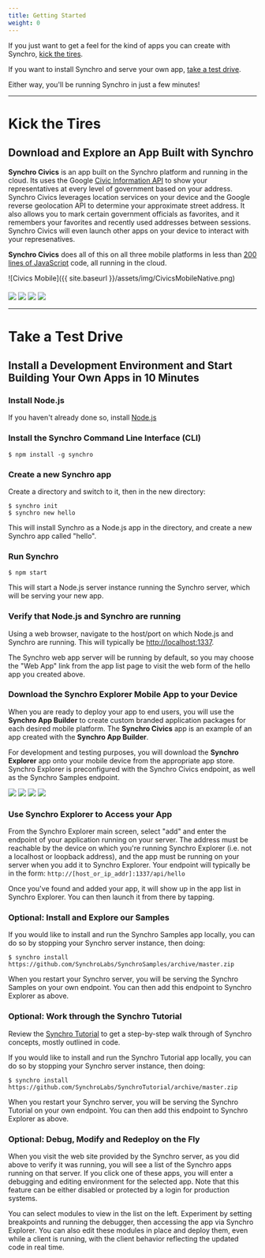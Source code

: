 ```yaml
---
title: Getting Started
weight: 0
---
```


If you just want to get a feel for the kind of apps you can create with Synchro, [kick the tires](#kick-tires).

If you want to install Synchro and serve your own app, [take a test drive](#test-drive).

Either way, you'll be running Synchro in just a few minutes!

----

# <a name="kick-tires"></a>Kick the Tires

## Download and Explore an App Built with Synchro

__Synchro Civics__ is an app built on the Synchro platform and running in the cloud. Its uses the Google 
[Civic Information API](https://developers.google.com/civic-information/) to show your representatives at every level of 
government based on your address. Synchro Civics leverages location services on your device and the Google reverse geolocation
API to determine your approximate street address. It also allows you to mark certain government officials as favorites, and
it remembers your favorites and recently used addresses between sessions. Synchro Civics will even launch other apps on your
device to interact with your represenatives.

__Synchro Civics__ does all of this on all three mobile platforms in less than 
[200 lines of JavaScript](https://github.com/SynchroLabs/SynchroCivics) code, all running in the cloud.

![Civics Mobile]({{ site.baseurl }}/assets/img/CivicsMobileNative.png)

<p style="margin-top: 20px">
    <img src="/assets/img/CircleFlag64.png" />
    <a href="https://itunes.apple.com/us/app/synchro-civics/id1059308501?ls=1&mt=8"><img src="/assets/img/iOSAppStoreBadge135x40.svg" /></a>
    <a href="https://play.google.com/store/apps/details?id=io.synchro.client.android.customer.synchro.civics"><img src="/assets/img/GooglePlay120x40.png" /></a>
    <a href="https://www.microsoft.com/store/apps/9nblggh6gxfx"><img src="/assets/img/WindowsStore155x40.jpg" /></a>
</p>

----

# <a name="test-drive"></a>Take a Test Drive

## Install a Development Environment and Start Building Your Own Apps in 10 Minutes

### Install Node.js

If you haven't already done so, install [Node.js](https://nodejs.org/)

### Install the Synchro Command Line Interface (CLI)

    $ npm install -g synchro

### Create a new Synchro app

Create a directory and switch to it, then in the new directory:

    $ synchro init
    $ synchro new hello

This will install Synchro as a Node.js app in the directory, and create a new Synchro app called "hello".

### Run Synchro

    $ npm start

This will start a Node.js server instance running the Synchro server, which will be serving your new app.

### Verify that Node.js and Synchro are running

Using a web browser, navigate to the host/port on which Node.js and Synchro are running. This will typically be <http://localhost:1337>.

The Synchro web app server will be running by default, so you may choose the "Web App" link from the app list page to visit the web
form of the hello app you created above.

### Download the Synchro Explorer Mobile App to your Device

When you are ready to deploy your app to end users, you will use the __Synchro App Builder__ to create custom branded application
packages for each desired mobile platform. The __Synchro Civics__ app is an example of an app created with the __Synchro App Builder__.

For development and testing purposes, you will download the __Synchro Explorer__ app onto your mobile device from the appropriate app
store. Synchro Explorer is preconfigured with the Synchro Civics endpoint, as well as the Synchro Samples endpoint.

<p>
    <img src="/assets/img/synchro-logo-cloud-NEW-64.png" />
    <a href="https://itunes.apple.com/us/app/synchro-explorer/id1018974588?ls=1&mt=8"><img src="/assets/img/iOSAppStoreBadge135x40.svg" /></a>
    <a href="https://play.google.com/store/apps/details?id=io.synchro.client.android"><img src="/assets/img/GooglePlay120x40.png" /></a>
    <a href="https://www.microsoft.com/store/apps/9nblggh38qqw"><img src="/assets/img/WindowsStore155x40.jpg" /></a>
</p>

### Use Synchro Explorer to Access your App

From the Synchro Explorer main screen, select "add" and enter the endpoint of your application running on your server. The address
must be reachable by the device on which you're running Synchro Explorer (i.e. not a localhost or loopback address), and the app must
be running on your server when you add it to Synchro Explorer. Your endpoint will typically be in the form: `http://[host_or_ip_addr]:1337/api/hello`

Once you've found and added your app, it will show up in the app list in Synchro Explorer. You can then launch it from there by tapping.

### Optional: Install and Explore our Samples

If you would like to install and run the Synchro Samples app locally, you can do so by stopping your Synchro server instance, then doing:

    $ synchro install https://github.com/SynchroLabs/SynchroSamples/archive/master.zip

When you restart your Synchro server, you will be serving the Synchro Samples on your own endpoint. You can then add this endpoint to
Synchro Explorer as above.

### Optional: Work through the Synchro Tutorial

Review the [Synchro Tutorial](../tutorial) to get a step-by-step walk through of Synchro concepts, mostly outlined in code.

If you would like to install and run the Synchro Tutorial app locally, you can do so by stopping your Synchro server instance, then doing:

    $ synchro install https://github.com/SynchroLabs/SynchroTutorial/archive/master.zip

When you restart your Synchro server, you will be serving the Synchro Tutorial on your own endpoint. You can then add this endpoint to
Synchro Explorer as above.

### Optional: Debug, Modify and Redeploy on the Fly

When you visit the web site provided by the Synchro server, as you did above to verify it was running, you will see a list of the Synchro
apps running on that server. If you click one of these apps, you will enter a debugging and editing environment for the selected app. Note
that this feature can be either disabled or protected by a login for production systems.

You can select modules to view in the list on the left. Experiment by setting breakpoints and running the debugger, then accessing the app
via Synchro Explorer. You can also edit these modules in place and deploy them, even while a client is running, with the client behavior
reflecting the updated code in real time.
